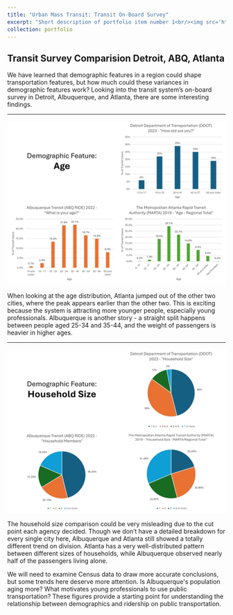 ```yaml
---
title: "Urban Mass Transit: Transit On-Board Survey"
excerpt: "Short description of portfolio item number 1<br/><img src='https://cdn.vox-cdn.com/thumbor/KlFJoiGBwJBx7wDd2ZVFY3yEgCk=/0x0:4119x2460/1220x813/filters:focal(1731x901:2389x1559):format(webp)/cdn.vox-cdn.com/uploads/chorus_image/image/65327630/MARTA_TRain.0.jpg'>"
collection: portfolio
---
```


## Transit Survey Comparision Detroit, ABQ, Atlanta

We have learned that demographic features in a region could shape transportation features, but how much could these variances in demographic features work? Looking into the transit system’s on-board survey in Detroit, Albuquerque, and Atlanta, there are some interesting findings.

---

![Figure 1. Age](/images/Slide4.JPG)

When looking at the age distribution, Atlanta jumped out of the other two cities, where the peak appears earlier than the other two. This is exciting because the system is attracting more younger people, especially young professionals. Albuquerque is another story - a straight split happens between people aged 25-34 and 35-44, and the weight of passengers is heavier in higher ages. 

---

![Figure 2. Household](/images/Slide5.JPG)

The household size comparison could be very misleading due to the cut point each agency decided. Though we don’t have a detailed breakdown for every single city here, Albuquerque and Atlanta still showed a totally different trend on division. Atlanta has a very well-distributed pattern between different sizes of households, while Albuquerque observed nearly half of the passengers living alone. 

We will need to examine Census data to draw more accurate conclusions, but some trends here deserve more attention. Is Albuquerque's population aging more? What motivates young professionals to use public transportation? These figures provide a starting point for understanding the relationship between demographics and ridership on public transportation. 
